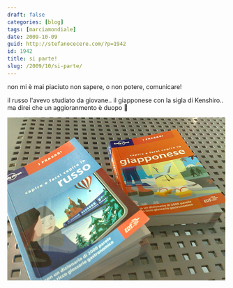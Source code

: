```yaml
---
draft: false
categories: [blog]
tags: [marciamondiale]
date: 2009-10-09
guid: http://stefanocecere.com/?p=1942
id: 1942
title: si parte!
slug: /2009/10/si-parte/
---
```


non mi è mai piaciuto non sapere, o non potere, comunicare!

il russo l'avevo studiato da giovane.. il giapponese con la sigla di Kenshiro.. ma direi che un aggioranmento è duopo 🙂 

![i like to talk native!](../../../assets/img/post/2009/libri-russo-giapponese.jpg)
